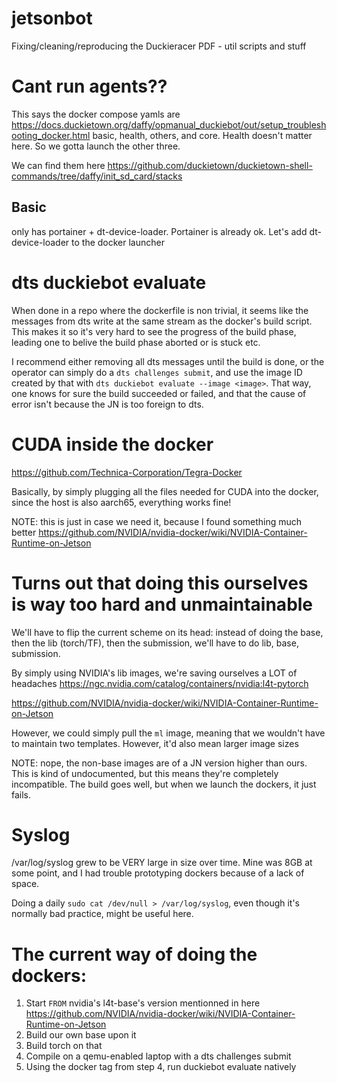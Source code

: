 # jetsonbot
Fixing/cleaning/reproducing the Duckieracer PDF - util scripts and stuff

# Cant run agents??

This says the docker compose yamls are https://docs.duckietown.org/daffy/opmanual_duckiebot/out/setup_troubleshooting_docker.html 
basic, health, others, and core. Health doesn't matter here. So we gotta launch the other three.

We can find them here https://github.com/duckietown/duckietown-shell-commands/tree/daffy/init_sd_card/stacks

## Basic

only has portainer + dt-device-loader. Portainer is already ok. Let's add dt-device-loader to the docker launcher

# dts duckiebot evaluate

When done in a repo where the dockerfile is non trivial, it seems like the messages from dts write at the same stream as the docker's build script.
This makes it so it's very hard to see the progress of the build phase, leading one to belive the build phase aborted or is stuck etc.

I recommend either removing all dts messages until the build is done, or the operator can simply do a `dts challenges submit`, and use the image ID
created by that with `dts duckiebot evaluate --image <image>`. That way, one knows for sure the build succeeded or failed, and that the cause of error
isn't because the JN is too foreign to dts.

# CUDA inside the docker

https://github.com/Technica-Corporation/Tegra-Docker

Basically, by simply plugging all the files needed for CUDA into the docker, since the host is also aarch65, everything works fine!

NOTE: this is just in case we need it, because I found something much better https://github.com/NVIDIA/nvidia-docker/wiki/NVIDIA-Container-Runtime-on-Jetson

# Turns out that doing this ourselves is way too hard and unmaintainable

We'll have to flip the current scheme on its head: instead of doing the base, then the lib (torch/TF), then the submission,
we'll have to do lib, base, submission.

By simply using NVIDIA's lib images, we're saving ourselves a LOT of headaches https://ngc.nvidia.com/catalog/containers/nvidia:l4t-pytorch

https://github.com/NVIDIA/nvidia-docker/wiki/NVIDIA-Container-Runtime-on-Jetson

However, we could simply pull the `ml` image, meaning that we wouldn't have to maintain two templates. However, it'd also mean larger image sizes

NOTE: nope, the non-base images are of a JN version higher than ours. This is kind of undocumented, but this means they're completely incompatible. The build
goes well, but when we launch the dockers, it just fails.

# Syslog

/var/log/syslog grew to be VERY large in size over time. Mine was 8GB at some point, and I had trouble prototyping dockers because of a lack of space.

Doing a daily `sudo cat /dev/null > /var/log/syslog`, even though it's normally bad practice, might be useful here.

# The current way of doing the dockers:

1. Start `FROM` nvidia's l4t-base's version mentionned in here https://github.com/NVIDIA/nvidia-docker/wiki/NVIDIA-Container-Runtime-on-Jetson
2. Build our own base upon it
3. Build torch on that
4. Compile on a qemu-enabled laptop with a dts challenges submit
5. Using the docker tag from step 4, run duckiebot evaluate natively